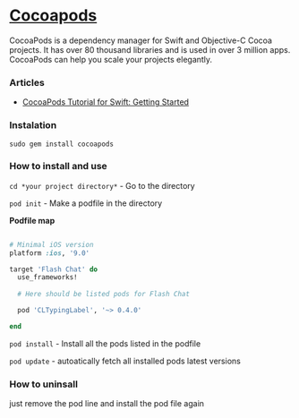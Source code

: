 # [Cocoapods](https://cocoapods.org)

CocoaPods is a dependency manager for Swift and Objective-C Cocoa projects. It has over 80 thousand libraries and is used in over 3 million apps. CocoaPods can help you scale your projects elegantly.  

### Articles

- [CocoaPods Tutorial for Swift: Getting Started](https://www.raywenderlich.com/7076593-cocoapods-tutorial-for-swift-getting-started)

### Instalation 

`sudo gem install cocoapods`

### How to install and use

`cd *your project directory*` - Go to the directory  

`pod init` - Make a podfile in the directory  

**Podfile map**

``` Ruby

# Minimal iOS version
platform :ios, '9.0'

target 'Flash Chat' do
  use_frameworks!
  
  # Here should be listed pods for Flash Chat

  pod 'CLTypingLabel', '~> 0.4.0'

end
```  

`pod install` - Install all the pods listed in the podfile  

`pod update` - autoatically fetch all installed pods latest versions 

### How to uninsall

just remove the pod line and install the pod file again

